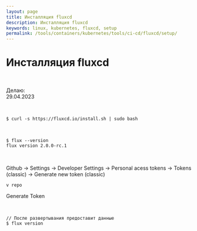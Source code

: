 ```yaml
---
layout: page
title: Инсталляция fluxcd
description: Инсталляция fluxcd
keywords: linux, kubernetes, fluxcd, setup
permalink: /tools/containers/kubernetes/tools/ci-cd/fluxcd/setup/
---
```


# Инсталляция fluxcd

<br/>

Делаю:  
29.04.2023

<br/>

```
$ curl -s https://fluxcd.io/install.sh | sudo bash
```

<br/>

```
$ flux --version
flux version 2.0.0-rc.1
```

<br/>

Github -> Settings -> Developer Settings -> Personal acess tokens -> Tokens (classic) -> Generate new token (classic)

```
v repo
```

Generate Token

<br/>

```
// После развертывания предоставит данные
$ flux version
```
